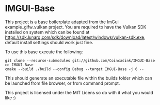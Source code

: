 # IMGUI-Base

This project is a base boilerplate adapted from the ImGui example_glfw_vulkan project. You are required to have the Vulkan SDK installed on system which can be found at https://sdk.lunarg.com/sdk/download/latest/windows/vulkan-sdk.exe, default install settings should work just fine.

To use this base execute the following:
```
git clone --recurse-submodules git://github.com/Coincadink/IMGUI-Base
cd IMGUI-Base
cmake --build ./build --config Debug --target IMGUI-Base -j 6 --
```
This should generate an executable file within the builds folder which can be launched from file browser, or from command prompt.

This project is licensed under the MIT Licens so do with it what you would like :)

